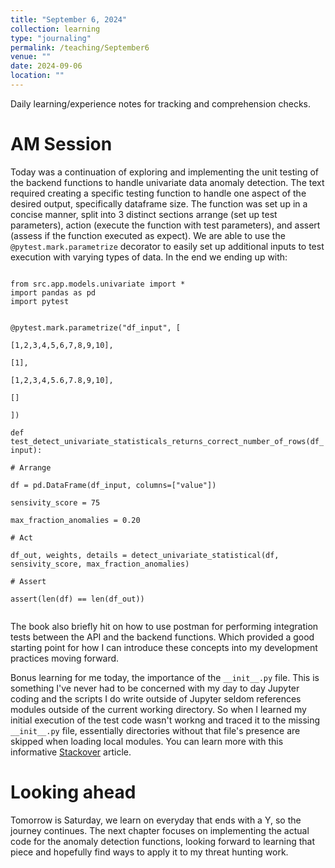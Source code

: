```yaml
---
title: "September 6, 2024"
collection: learning
type: "journaling"
permalink: /teaching/September6
venue: ""
date: 2024-09-06
location: ""
---
```


Daily learning/experience notes for tracking and comprehension checks.

AM Session
======

Today was a continuation of exploring and implementing the unit testing of the backend functions to handle univariate data anomaly detection. The text required creating a specific testing function to handle one aspect of the desired output, specifically dataframe size. The function was set up in a concise manner, split into 3 distinct sections arrange (set up test parameters), action (execute the function with test parameters), and assert (assess if the function executed as expect). We are able to use the `@pytest.mark.parametrize` decorator to easily set up additional inputs to test execution with varying types of data. In the end we ending up with: 

<code>
from src.app.models.univariate import *  
import pandas as pd  
import pytest  

@pytest.mark.parametrize("df_input", [  
    [1,2,3,4,5,6,7,8,9,10],   
    [1],   
    [1,2,3,4,5.6,7.8,9,10],   
    []  
])  
def test_detect_univariate_statisticals_returns_correct_number_of_rows(df_input):  
    # Arrange  
    df = pd.DataFrame(df_input, columns=["value"])  
    sensivity_score = 75  
    max_fraction_anomalies = 0.20  
    # Act  
    df_out, weights, details = detect_univariate_statistical(df, sensivity_score, max_fraction_anomalies)  
    # Assert  
    assert(len(df) == len(df_out))  
</code>


The book also briefly hit on how to use postman for performing integration tests between the API and the backend functions. Which provided a good starting point for how I can introduce these concepts into my development practices moving forward.


Bonus learning for me today, the importance of the `__init__.py` file. This is something I've never had to be concerned with my day to day Jupyter coding and the scripts I do write outside of Jupyter seldom references modules outside of the current working directory. So when I learned my initial execution of the test code wasn't workng and traced it to the missing `__init__.py` file, essentially directories without that file's presence are skipped when loading local modules. You can learn more with this informative [Stackover](https://stackoverflow.com/questions/448271/what-is-init-py-for) article.


Looking ahead
======

Tomorrow is Saturday, we learn on everyday that ends with a Y, so the journey continues. The next chapter focuses on implementing the actual code for the anomaly detection functions, looking forward to learning that piece and hopefully find ways to apply it to my threat hunting work.

